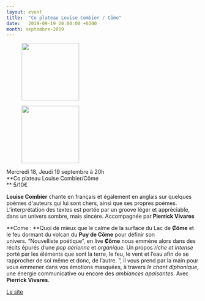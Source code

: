 ```yaml
---
layout: event
title:  "Co plateau Louise Combier / Côme"
date:   2019-09-19 20:00:00 +0200
month: septembre-2019
---
```

<div id='gallery-9' class='gallery galleryid-6547 gallery-columns-3 gallery-size-thumbnail'>
  <figure class='gallery-item'> 
  
  <div class='gallery-icon landscape'>
    <a href='http://localhost/wpagendarts/index.php/2019/06/17/mercredi-18-jeudi-19-a-20h-co-plateau-louise-combier-come/combier/'><img width="150" height="150" src="http://localhost/wpagendarts/wp-content/uploads/2019/06/combier-150x150.jpg" class="attachment-thumbnail size-thumbnail" alt="" srcset="http://localhost/wpagendarts/wp-content/uploads/2019/06/combier-150x150.jpg 150w, http://localhost/wpagendarts/wp-content/uploads/2019/06/combier-300x300.jpg 300w, http://localhost/wpagendarts/wp-content/uploads/2019/06/combier-1024x1024.jpg 1024w, http://localhost/wpagendarts/wp-content/uploads/2019/06/combier-768x768.jpg 768w, http://localhost/wpagendarts/wp-content/uploads/2019/06/combier-1536x1536.jpg 1536w, http://localhost/wpagendarts/wp-content/uploads/2019/06/combier-2048x2048.jpg 2048w, http://localhost/wpagendarts/wp-content/uploads/2019/06/combier-1200x1200.jpg 1200w, http://localhost/wpagendarts/wp-content/uploads/2019/06/combier-1980x1980.jpg 1980w" sizes="(max-width: 150px) 100vw, 150px" /></a>
  </div></figure><figure class='gallery-item'> 
  
  <div class='gallery-icon landscape'>
    <a href='http://localhost/wpagendarts/index.php/2019/06/17/mercredi-18-jeudi-19-a-20h-co-plateau-louise-combier-come/come/'><img width="150" height="150" src="http://localhost/wpagendarts/wp-content/uploads/2019/06/come-150x150.jpg" class="attachment-thumbnail size-thumbnail" alt="" srcset="http://localhost/wpagendarts/wp-content/uploads/2019/06/come-150x150.jpg 150w, http://localhost/wpagendarts/wp-content/uploads/2019/06/come-300x300.jpg 300w, http://localhost/wpagendarts/wp-content/uploads/2019/06/come-1024x1024.jpg 1024w, http://localhost/wpagendarts/wp-content/uploads/2019/06/come-768x768.jpg 768w, http://localhost/wpagendarts/wp-content/uploads/2019/06/come-1536x1536.jpg 1536w, http://localhost/wpagendarts/wp-content/uploads/2019/06/come-2048x2048.jpg 2048w, http://localhost/wpagendarts/wp-content/uploads/2019/06/come-1200x1200.jpg 1200w, http://localhost/wpagendarts/wp-content/uploads/2019/06/come-1980x1980.jpg 1980w" sizes="(max-width: 150px) 100vw, 150px" /></a>
  </div></figure>
</div>

<span style="font-weight:400;">Mercredi 18, Jeudi 19 septembre à 20h<br /> </span>**Co plateau Louise Combier/Côme  
** <span style="font-weight:400;">5/10€</span>

**Louise Combier** <span style="font-weight:400;">chante en français et également en anglais sur quelques poèmes d'auteurs qui lui sont chers, ainsi que ses propres poèmes. L’interprétation des textes est portée par un groove léger et appréciable, dans un univers sombre, mais sincère. Accompagnée par<strong> Pierrick Vivares</strong></span>

**Come : **<span style="font-weight:400;">Quoi de mieux que le calme de la surface du Lac de </span>**Ȼôme** <span style="font-weight:400;">et le feu dormant du volcan du </span>**Puy de Côme** <span style="font-weight:400;">pour définir son univers. </span><span style="font-weight:400;">“Nouvelliste poétique”, en live </span>**Ȼôme** <span style="font-weight:400;">nous emmène alors dans des récits épurés d’une </span>_<span style="font-weight:400;">pop aérienne</span>_ <span style="font-weight:400;">et </span>_<span style="font-weight:400;">organique</span>_<span style="font-weight:400;">. Un propos </span>_<span style="font-weight:400;">riche et intense</span>_ <span style="font-weight:400;">porté par les éléments que sont la terre, le feu, le vent et l’eau afin de se rapprocher de soi même et donc, de l’autre. ”, il vous prend par la main pour vous emmener dans vos émotions masquées, à travers </span>_<span style="font-weight:400;">le chant diphonique</span>_<span style="font-weight:400;">, une énergie communicative ou encore des </span>_<span style="font-weight:400;">ambiances apaisantes</span>_<span style="font-weight:400;">. Avec <strong>Pierrick Vivares</strong>.</span>

[Le site](http://come-officiel.com/)